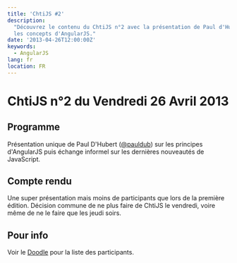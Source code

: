 ```yaml
---
title: 'ChtiJS #2'
description:
  "Découvrez le contenu du ChtiJS n°2 avec la présentation de Paul d'Hubert sur
  les concepts d'AngularJS."
date: '2013-04-26T12:00:00Z'
keywords:
  - AngularJS
lang: fr
location: FR
---
```


# ChtiJS n°2 du Vendredi 26 Avril 2013

## Programme

Présentation unique de Paul D'Hubert ([@pauldub](https://twitter.com/pauldub))
sur les principes d'AngularJS puis échange informel sur les dernières nouveautés
de JavaScript.

## Compte rendu

Une super présentation mais moins de participants que lors de la première
édition. Décision commune de ne plus faire de ChtiJS le vendredi, voire même de
ne le faire que les jeudi soirs.

## Pour info

Voir le [Doodle](http://doodle.com/nhz4rqbu88xvmxnc) pour la liste des
participants.
